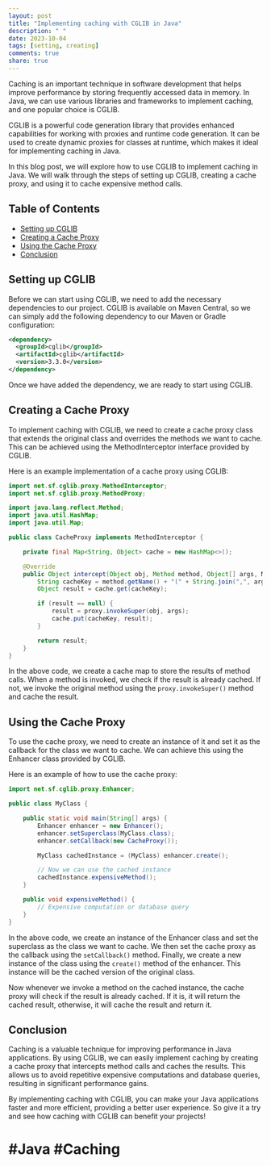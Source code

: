 ```yaml
---
layout: post
title: "Implementing caching with CGLIB in Java"
description: " "
date: 2023-10-04
tags: [setting, creating]
comments: true
share: true
---
```


Caching is an important technique in software development that helps improve performance by storing frequently accessed data in memory. In Java, we can use various libraries and frameworks to implement caching, and one popular choice is CGLIB.

CGLIB is a powerful code generation library that provides enhanced capabilities for working with proxies and runtime code generation. It can be used to create dynamic proxies for classes at runtime, which makes it ideal for implementing caching in Java.

In this blog post, we will explore how to use CGLIB to implement caching in Java. We will walk through the steps of setting up CGLIB, creating a cache proxy, and using it to cache expensive method calls.

## Table of Contents
- [Setting up CGLIB](#setting-up-cglib)
- [Creating a Cache Proxy](#creating-a-cache-proxy)
- [Using the Cache Proxy](#using-the-cache-proxy)
- [Conclusion](#conclusion)

## Setting up CGLIB

Before we can start using CGLIB, we need to add the necessary dependencies to our project. CGLIB is available on Maven Central, so we can simply add the following dependency to our Maven or Gradle configuration:

```xml
<dependency>
  <groupId>cglib</groupId>
  <artifactId>cglib</artifactId>
  <version>3.3.0</version>
</dependency>
```

Once we have added the dependency, we are ready to start using CGLIB.

## Creating a Cache Proxy

To implement caching with CGLIB, we need to create a cache proxy class that extends the original class and overrides the methods we want to cache. This can be achieved using the MethodInterceptor interface provided by CGLIB.

Here is an example implementation of a cache proxy using CGLIB:

```java
import net.sf.cglib.proxy.MethodInterceptor;
import net.sf.cglib.proxy.MethodProxy;

import java.lang.reflect.Method;
import java.util.HashMap;
import java.util.Map;

public class CacheProxy implements MethodInterceptor {

    private final Map<String, Object> cache = new HashMap<>();

    @Override
    public Object intercept(Object obj, Method method, Object[] args, MethodProxy proxy) throws Throwable {
        String cacheKey = method.getName() + "(" + String.join(",", args) + ")";
        Object result = cache.get(cacheKey);

        if (result == null) {
            result = proxy.invokeSuper(obj, args);
            cache.put(cacheKey, result);
        }

        return result;
    }
}
```

In the above code, we create a cache map to store the results of method calls. When a method is invoked, we check if the result is already cached. If not, we invoke the original method using the `proxy.invokeSuper()` method and cache the result.

## Using the Cache Proxy

To use the cache proxy, we need to create an instance of it and set it as the callback for the class we want to cache. We can achieve this using the Enhancer class provided by CGLIB.

Here is an example of how to use the cache proxy:

```java
import net.sf.cglib.proxy.Enhancer;

public class MyClass {

    public static void main(String[] args) {
        Enhancer enhancer = new Enhancer();
        enhancer.setSuperclass(MyClass.class);
        enhancer.setCallback(new CacheProxy());

        MyClass cachedInstance = (MyClass) enhancer.create();

        // Now we can use the cached instance
        cachedInstance.expensiveMethod();
    }

    public void expensiveMethod() {
        // Expensive computation or database query
    }
}
```

In the above code, we create an instance of the Enhancer class and set the superclass as the class we want to cache. We then set the cache proxy as the callback using the `setCallback()` method. Finally, we create a new instance of the class using the `create()` method of the enhancer. This instance will be the cached version of the original class.

Now whenever we invoke a method on the cached instance, the cache proxy will check if the result is already cached. If it is, it will return the cached result, otherwise, it will cache the result and return it.

## Conclusion

Caching is a valuable technique for improving performance in Java applications. By using CGLIB, we can easily implement caching by creating a cache proxy that intercepts method calls and caches the results. This allows us to avoid repetitive expensive computations and database queries, resulting in significant performance gains.

By implementing caching with CGLIB, you can make your Java applications faster and more efficient, providing a better user experience. So give it a try and see how caching with CGLIB can benefit your projects!

# #Java #Caching